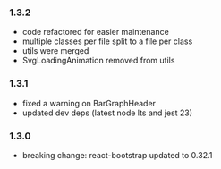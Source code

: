 ### 1.3.2

- code refactored for easier maintenance
- multiple classes per file split to a file per class
- utils were merged
- SvgLoadingAnimation removed from utils

### 1.3.1

- fixed a warning on BarGraphHeader
- updated dev deps (latest node lts and jest 23)

### 1.3.0

- breaking change: react-bootstrap updated to 0.32.1
